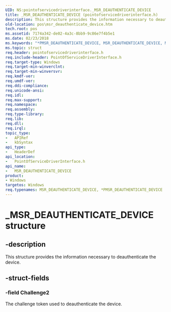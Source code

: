 ```yaml
---
UID: NS:pointofservicedriverinterface._MSR_DEAUTHENTICATE_DEVICE
title: _MSR_DEAUTHENTICATE_DEVICE (pointofservicedriverinterface.h)
description: This structure provides the information necessary to deauthenticate the device.
old-location: pos\msr_deauthenticate_device.htm
tech.root: pos
ms.assetid: 7174a342-de02-4a3c-8bb9-9c86e7f4b5e1
ms.date: 02/23/2018
ms.keywords: "*PMSR_DEAUTHENTICATE_DEVICE, MSR_DEAUTHENTICATE_DEVICE, MSR_DEAUTHENTICATE_DEVICE structure, PMSR_DEAUTHENTICATE_DEVICE, PMSR_DEAUTHENTICATE_DEVICE structure pointer, _MSR_DEAUTHENTICATE_DEVICE, pointofservicedriverinterface/MSR_DEAUTHENTICATE_DEVICE, pointofservicedriverinterface/PMSR_DEAUTHENTICATE_DEVICE, pos.msr_deauthenticate_device"
ms.topic: struct
req.header: pointofservicedriverinterface.h
req.include-header: PointOfServiceDriverInterface.h
req.target-type: Windows
req.target-min-winverclnt: 
req.target-min-winversvr: 
req.kmdf-ver: 
req.umdf-ver: 
req.ddi-compliance: 
req.unicode-ansi: 
req.idl: 
req.max-support: 
req.namespace: 
req.assembly: 
req.type-library: 
req.lib: 
req.dll: 
req.irql: 
topic_type:
-	APIRef
-	kbSyntax
api_type:
-	HeaderDef
api_location:
-	PointOfServiceDriverInterface.h
api_name:
-	MSR_DEAUTHENTICATE_DEVICE
product:
- Windows
targetos: Windows
req.typenames: MSR_DEAUTHENTICATE_DEVICE, *PMSR_DEAUTHENTICATE_DEVICE
---
```


# _MSR_DEAUTHENTICATE_DEVICE structure


## -description


This structure provides the information necessary to deauthenticate the device.


## -struct-fields




### -field Challenge2

The challenge token used to deauthenticate the device.

